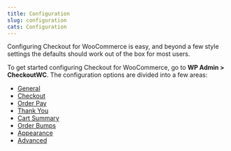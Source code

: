 ```yaml
---
title: Configuration
slug: configuration
cats: Configuration
---
```



  <p>
    Configuring Checkout for WooCommerce is easy, and beyond a few style settings the defaults should work out of the box for most users.
  </p>
  <p>
    To get started configuring Checkout for WooCommerce, go to <strong>WP Admin &gt; CheckoutWC</strong>. The configuration options are divided into a few areas:
  </p>
  <ul>
    <li>
      <a href="https://www.checkoutwc.com/documentation/general-settings">General</a>
    </li>
    <li>
      <a href="https://www.checkoutwc.com/documentation/checkout-settings">Checkout</a>
    </li>
    <li>
      <a href="https://www.checkoutwc.com/documentation/how-to-enable-order-pay-support">Order Pay</a>
    </li>
    <li>
      <a href="https://www.checkoutwc.com/documentation/how-to-enable-and-configure-the-thank-you-page">Thank You</a>
    </li>
    <li>
      <a href="https://www.checkoutwc.com/documentation/cart-summary">Cart Summary</a>
    </li>
    <li>
      <a href="https://www.checkoutwc.com/documentation/order-bumps">Order Bumps</a>
    </li>
    <li>
      <a href="https://www.checkoutwc.com/documentation/appearance-settings">Appearance</a>
    </li>
    <li>
      <a href="https://www.checkoutwc.com/documentation/advanced-settings">Advanced</a>
    </li>
  </ul>
